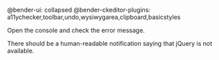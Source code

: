 @bender-ui: collapsed
@bender-ckeditor-plugins: a11ychecker,toolbar,undo,wysiwygarea,clipboard,basicstyles

Open the console and check the error message.

There should be a human-readable notification saying that jQuery is not available.
